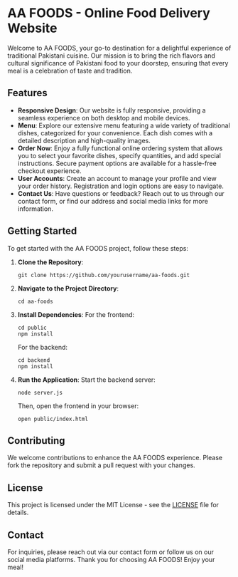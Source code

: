 # AA FOODS - Online Food Delivery Website

Welcome to AA FOODS, your go-to destination for a delightful experience of traditional Pakistani cuisine. Our mission is to bring the rich flavors and cultural significance of Pakistani food to your doorstep, ensuring that every meal is a celebration of taste and tradition.

## Features

- **Responsive Design**: Our website is fully responsive, providing a seamless experience on both desktop and mobile devices.
- **Menu**: Explore our extensive menu featuring a wide variety of traditional dishes, categorized for your convenience. Each dish comes with a detailed description and high-quality images.
- **Order Now**: Enjoy a fully functional online ordering system that allows you to select your favorite dishes, specify quantities, and add special instructions. Secure payment options are available for a hassle-free checkout experience.
- **User Accounts**: Create an account to manage your profile and view your order history. Registration and login options are easy to navigate.
- **Contact Us**: Have questions or feedback? Reach out to us through our contact form, or find our address and social media links for more information.

## Getting Started

To get started with the AA FOODS project, follow these steps:

1. **Clone the Repository**: 
   ```
   git clone https://github.com/yourusername/aa-foods.git
   ```

2. **Navigate to the Project Directory**: 
   ```
   cd aa-foods
   ```

3. **Install Dependencies**: 
   For the frontend:
   ```
   cd public
   npm install
   ```
   For the backend:
   ```
   cd backend
   npm install
   ```

4. **Run the Application**: 
   Start the backend server:
   ```
   node server.js
   ```
   Then, open the frontend in your browser:
   ```
   open public/index.html
   ```

## Contributing

We welcome contributions to enhance the AA FOODS experience. Please fork the repository and submit a pull request with your changes.

## License

This project is licensed under the MIT License - see the [LICENSE](LICENSE) file for details.

## Contact

For inquiries, please reach out via our contact form or follow us on our social media platforms. Thank you for choosing AA FOODS! Enjoy your meal!